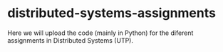 # distributed-systems-assignments

Here we will upload the code (mainly in Python) for the diferent assignments in Distributed Systems (UTP).
